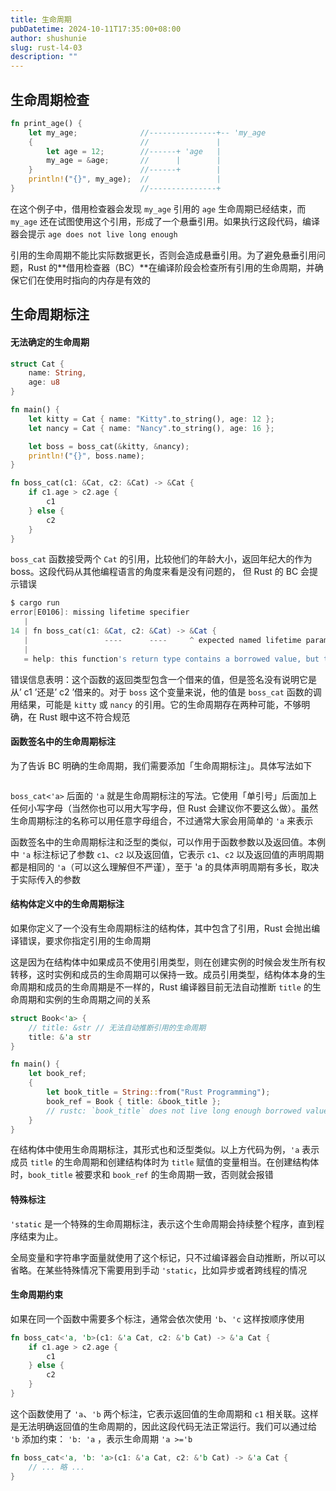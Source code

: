 ```yaml
---
title: 生命周期
pubDatetime: 2024-10-11T17:35:00+08:00
author: shushunie
slug: rust-l4-03
description: ""
---
```


## 生命周期检查

```rust
fn print_age() {
    let my_age;              //---------------+-- 'my_age
    {                        //               |
        let age = 12;        //------+ 'age   |
        my_age = &age;       //      |        |
    }                        //------+        |
    println!("{}", my_age);  //               |
}                            //---------------+
```

在这个例子中，借用检查器会发现 `my_age` 引用的 `age` 生命周期已经结束，而 `my_age` 还在试图使用这个引用，形成了一个悬垂引用。如果执行这段代码，编译器会提示 `age does not live long enough`

引用的生命周期不能比实际数据更长，否则会造成悬垂引用。为了避免悬垂引用问题，Rust 的**借用检查器（BC）**在编译阶段会检查所有引用的生命周期，并确保它们在使用时指向的内存是有效的

## 生命周期标注

#### 无法确定的生命周期

```rust
struct Cat {
    name: String,
    age: u8
}

fn main() {
    let kitty = Cat { name: "Kitty".to_string(), age: 12 };
    let nancy = Cat { name: "Nancy".to_string(), age: 16 };

    let boss = boss_cat(&kitty, &nancy);
    println!("{}", boss.name);
}

fn boss_cat(c1: &Cat, c2: &Cat) -> &Cat {
    if c1.age > c2.age {
        c1
    } else {
        c2
    }
}
```

`boss_cat` 函数接受两个 `Cat` 的引用，比较他们的年龄大小，返回年纪大的作为 boss。这段代码从其他编程语言的角度来看是没有问题的， 但 Rust 的 BC 会提示错误

```powershell
$ cargo run
error[E0106]: missing lifetime specifier
   |
14 | fn boss_cat(c1: &Cat, c2: &Cat) -> &Cat {
   |                 ----      ----     ^ expected named lifetime parameter
   |
   = help: this function's return type contains a borrowed value, but the signature does not say whether it is borrowed from `c1` or `c2`
```

错误信息表明：这个函数的返回类型包含一个借来的值，但是签名没有说明它是从’ c1 ’还是’ c2 ’借来的。对于 `boss` 这个变量来说，他的值是 `boss_cat` 函数的调用结果，可能是 `kitty` 或 `nancy` 的引用。它的生命周期存在两种可能，不够明确，在 Rust 眼中这不符合规范

#### 函数签名中的生命周期标注

为了告诉 BC 明确的生命周期，我们需要添加「生命周期标注」。具体写法如下

```rust

```

`boss_cat<'a>` 后面的 `'a` 就是生命周期标注的写法。它使用「单引号」后面加上任何小写字母（当然你也可以用大写字母，但 Rust 会建议你不要这么做）。虽然生命周期标注的名称可以用任意字母组合，不过通常大家会用简单的 `'a` 来表示

函数签名中的生命周期标注和泛型的类似，可以作用于函数参数以及返回值。本例中 `'a` 标注标记了参数 `c1`、`c2` 以及返回值，它表示 `c1`、`c2` 以及返回值的声明周期都是相同的 `'a`（可以这么理解但不严谨），至于 'a 的具体声明周期有多长，取决于实际传入的参数

#### 结构体定义中的生命周期标注

如果你定义了一个没有生命周期标注的结构体，其中包含了引用，Rust 会抛出编译错误，要求你指定引用的生命周期

这是因为在结构体中如果成员不使用引用类型，则在创建实例的时候会发生所有权转移，这时实例和成员的生命周期可以保持一致。成员引用类型，结构体本身的生命周期和成员的生命周期是不一样的，Rust 编译器目前无法自动推断 `title` 的生命周期和实例的生命周期之间的关系

```rust
struct Book<'a> {
    // title: &str // 无法自动推断引用的生命周期
    title: &'a str
}

fn main() {
    let book_ref;
    {
        let book_title = String::from("Rust Programming");
        book_ref = Book { title: &book_title };
        // rustc: `book_title` does not live long enough borrowed value does not live long enough
    }
}

```

在结构体中使用生命周期标注，其形式也和泛型类似。以上方代码为例，`'a` 表示成员 `title` 的生命周期和创建结构体时为 `title` 赋值的变量相当。在创建结构体时，`book_title` 被要求和 `book_ref` 的生命周期一致，否则就会报错

#### 特殊标注

`'static` 是一个特殊的生命周期标注，表示这个生命周期会持续整个程序，直到程序结束为止。

全局变量和字符串字面量就使用了这个标记，只不过编译器会自动推断，所以可以省略。在某些特殊情况下需要用到手动 `'static`，比如异步或者跨线程的情况

#### 生命周期约束

如果在同一个函数中需要多个标注，通常会依次使用 `'b`、`'c` 这样按顺序使用

```rust
fn boss_cat<'a, 'b>(c1: &'a Cat, c2: &'b Cat) -> &'a Cat {
    if c1.age > c2.age {
        c1
    } else {
        c2
    }
}
```

这个函数使用了 `'a`、`'b` 两个标注，它表示返回值的生命周期和 `c1` 相关联。这样是无法明确返回值的生命周期的，因此这段代码无法正常运行。我们可以通过给 `'b` 添加约束： `'b: 'a` ，表示生命周期 `'a >='b`

```rust
fn boss_cat<'a, 'b: 'a>(c1: &'a Cat, c2: &'b Cat) -> &'a Cat {
    // ... 略 ...
}
```
